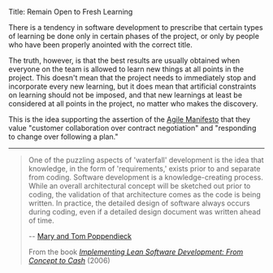 Title: Remain Open to Fresh Learning

There is a tendency in software development to prescribe that certain types of learning be done only in certain phases of the project, or only by people who have been properly anointed with the correct title.

The truth, however, is that the best results are usually obtained when everyone on the team is allowed to learn new things at all points in the project. This doesn't mean that the project needs to immediately stop and incorporate every new learning, but it does mean that artificial constraints on learning should not be imposed, and that new learnings at least be considered at all points in the project, no matter who makes the discovery. 

This is the idea supporting the assertion of the [Agile Manifesto][am] that they value "customer collaboration over contract negotiation" and "responding to change over following a plan."

----

> One of the puzzling aspects of 'waterfall' development is the idea that knowledge, in the form of 'requirements,' exists prior to and separate from coding. Software development is a knowledge-creating process. While an overall architectural concept will be sketched out prior to coding, the validation of that architecture comes as the code is being written. In practice, the detailed design of software always occurs during coding, even if a detailed design document was written ahead of time.
>
> -- [Mary and Tom Poppendieck][pop] 
>
> From the book <cite>[Implementing Lean Software Development: From Concept to Cash][ilsd]</cite> (2006)

[ilsd]: http://amzn.to/1RT9Afp
[pop]: http://www.poppendieck.com/people.htm

[am]: http://agilemanifesto.org

